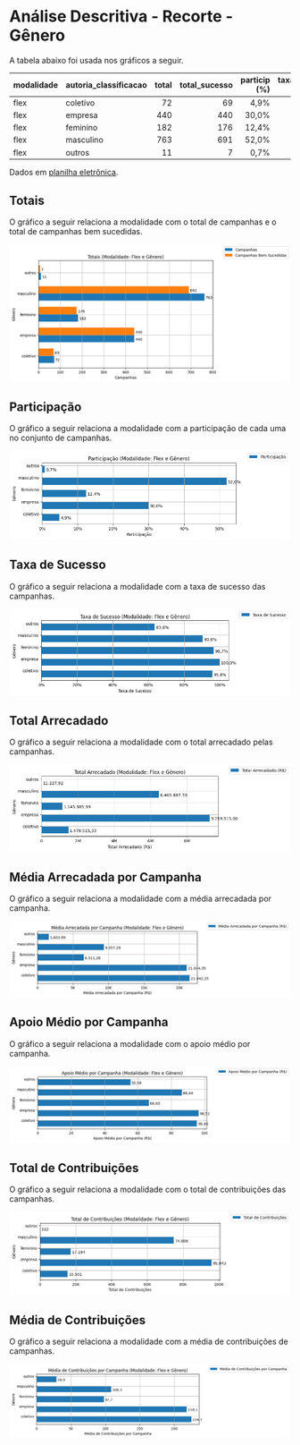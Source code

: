 # Análise Descritiva - Recorte - Gênero

A tabela abaixo foi usada nos gráficos a seguir.

| modalidade   | autoria_classificacao   |   total |   total_sucesso |   particip (%) |   taxa_sucesso (%) |   arrecadado_sucesso (R$) |   media_sucesso (R$) |   std_sucesso (R$) |   min_sucesso (R$) |   max_sucesso (R$) |   apoio_medio (R$) |   contribuicoes |   media_contribuicoes |
|:-------------|:------------------------|--------:|----------------:|---------------:|-------------------:|--------------------------:|---------------------:|-------------------:|-------------------:|-------------------:|-------------------:|----------------:|----------------------:|
| flex         | coletivo                |      72 |              69 |           4,9% |              95,8% |              1.479.515,33 |            21.442,25 |          34.235,40 |              29,81 |         169.836,91 |              95,45 |          15.501 |                 224,7 |
| flex         | empresa                 |     440 |             440 |          30,0% |             100,0% |              9.259.515,00 |            21.044,35 |          46.143,04 |              34,74 |         708.972,78 |              96,51 |          95.943 |                 218,1 |
| flex         | feminino                |     182 |             176 |          12,4% |              96,7% |              1.145.985,99 |             6.511,28 |           6.521,40 |              35,53 |          29.736,69 |              66,65 |          17.194 |                  97,7 |
| flex         | masculino               |     763 |             691 |          52,0% |              90,6% |              6.465.887,70 |             9.357,29 |          27.421,05 |              10,77 |         442.290,11 |              86,44 |          74.806 |                 108,3 |
| flex         | outros                  |      11 |               7 |           0,7% |              63,6% |                 11.227,92 |             1.603,99 |           2.112,50 |              42,36 |           5.515,84 |              55,58 |             202 |                  28,9 |

Dados em [planilha eletrônica](./dados/flex-genero.xlsx).


## Totais

O gráfico a seguir relaciona a modalidade com o total de campanhas e o total de campanhas bem sucedidas.

![Totais por Modalidade](./img/flex-genero-totais.png)


## Participação

O gráfico a seguir relaciona a modalidade com a participação de cada uma no conjunto de campanhas.

![Participação das Modalidades](./img/flex-genero-participacao.png)


## Taxa de Sucesso

O gráfico a seguir relaciona a modalidade com a taxa de sucesso das campanhas.

![Taxa de Sucesso das Modalidades](./img/flex-genero-taxa-sucesso.png)


## Total Arrecadado

O gráfico a seguir relaciona a modalidade com o total arrecadado pelas campanhas.

![Total Arrecadado por Modalidades](./img/flex-genero-total-arrecadado.png)


## Média Arrecadada por Campanha

O gráfico a seguir relaciona a modalidade com a média arrecadada por campanha.

![Média Arrecadada por Campanha por Modalidades](./img/flex-genero-media-arrecadada.png)


## Apoio Médio por Campanha

O gráfico a seguir relaciona a modalidade com o apoio médio por campanha.

![Apoio Médio por Campanha por Modalidades](./img/flex-genero-apoio-medio.png)


## Total de Contribuições

O gráfico a seguir relaciona a modalidade com o total de contribuições das campanhas.

![Total de Contribuições por Modalidades](./img/flex-genero-total-contribuicoes.png)


## Média de Contribuições

O gráfico a seguir relaciona a modalidade com a média de contribuições de campanhas.

![Média de Contribuições por Campanha por Modalidades](./img/flex-genero-media-contribuicoes.png)



